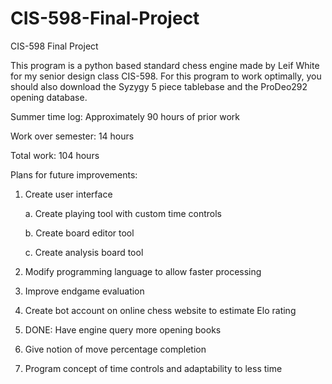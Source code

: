 # CIS-598-Final-Project
CIS-598 Final Project

This program is a python based standard chess engine made by Leif White for my senior design class CIS-598.  For this program to work optimally, you should also download the Syzygy 5 piece tablebase and the ProDeo292 opening database.

Summer time log: Approximately 90 hours of prior work

Work over semester: 14 hours

Total work: 104 hours


Plans for future improvements:


1. Create user interface

    a. Create playing tool with custom time controls

    b. Create board editor tool

    c. Create analysis board tool

2. Modify programming language to allow faster processing

3. Improve endgame evaluation

4. Create bot account on online chess website to estimate Elo rating

5. DONE: Have engine query more opening books

6. Give notion of move percentage completion

7. Program concept of time controls and adaptability to less time
